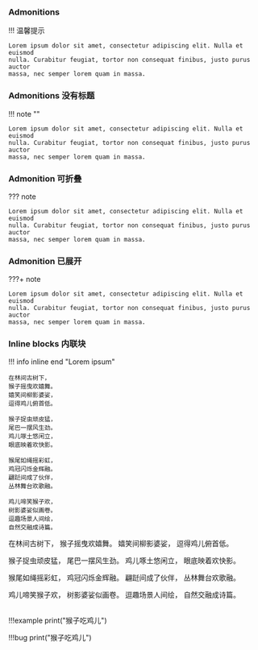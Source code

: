 ### Admonitions
!!! 温馨提示

    Lorem ipsum dolor sit amet, consectetur adipiscing elit. Nulla et euismod
    nulla. Curabitur feugiat, tortor non consequat finibus, justo purus auctor
    massa, nec semper lorem quam in massa.

### Admonitions 没有标题
!!! note ""

    Lorem ipsum dolor sit amet, consectetur adipiscing elit. Nulla et euismod
    nulla. Curabitur feugiat, tortor non consequat finibus, justo purus auctor
    massa, nec semper lorem quam in massa.
### Admonition 可折叠
??? note

    Lorem ipsum dolor sit amet, consectetur adipiscing elit. Nulla et euismod
    nulla. Curabitur feugiat, tortor non consequat finibus, justo purus auctor
    massa, nec semper lorem quam in massa.

### Admonition 已展开
???+ note

    Lorem ipsum dolor sit amet, consectetur adipiscing elit. Nulla et euismod
    nulla. Curabitur feugiat, tortor non consequat finibus, justo purus auctor
    massa, nec semper lorem quam in massa.

### Inline blocks 内联块

!!! info inline end "Lorem ipsum"

    在林间古树下，
    猴子摇曳欢嬉舞。
    嬉笑间柳影婆娑，
    逗得鸡儿俯首低。

    猴子捉虫顽皮猛，
    尾巴一摆风生劲。
    鸡儿啄土悠闲立，
    眼底映着欢快影。

    猴尾如绳摇彩虹，
    鸡冠闪烁金辉融。
    翩跹间成了伙伴，
    丛林舞台欢歌融。

    鸡儿啼笑猴子欢，
    树影婆娑似画卷。
    逗趣场景人间绘，
    自然交融成诗篇。
在林间古树下，
猴子摇曳欢嬉舞。
嬉笑间柳影婆娑，
逗得鸡儿俯首低。

猴子捉虫顽皮猛，
尾巴一摆风生劲。
鸡儿啄土悠闲立，
眼底映着欢快影。

猴尾如绳摇彩虹，
鸡冠闪烁金辉融。
翩跹间成了伙伴，
丛林舞台欢歌融。

鸡儿啼笑猴子欢，
树影婆娑似画卷。
逗趣场景人间绘，
自然交融成诗篇。

<br>
!!!example
    print("猴子吃鸡儿")

!!!bug
    print("猴子吃鸡儿")
